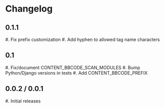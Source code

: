 Changelog
=========

0.1.1
-----
#. Fix prefix customization
#. Add hyphen to allowed tag name characters

0.1
---
#. Fix/document CONTENT_BBCODE_SCAN_MODULES
#. Bump Python/Django versions in tests
#. Add CONTENT_BBCODE_PREFIX

0.0.2 / 0.0.1
-------------
#. Initial releases
